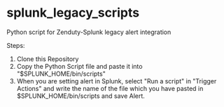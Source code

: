 # splunk_legacy_scripts
Python script for Zenduty-Splunk legacy alert integration

Steps:
  1. Clone this Repository
  2. Copy the Python Script file and paste it into "$SPLUNK_HOME/bin/scripts"
  3. When you are setting alert in Splunk, select "Run a script" in "Trigger Actions" and write the name of the file which you have pasted in $SPLUNK_HOME/bin/scripts and save Alert.
